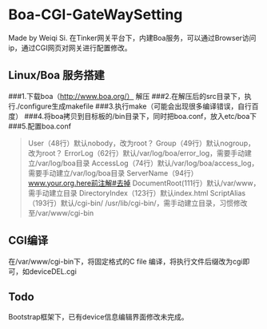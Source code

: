 # Boa-CGI-GateWaySetting

Made by Weiqi Si.
在Tinker网关平台下，内建Boa服务，可以通过Browser访问ip，通过CGI网页对网关进行配置修改。

## Linux/Boa 服务搭建

###1.下载boa（http://www.boa.org/） 解压
###2.在解压后的src目录下，执行./configure生成makefile
###3.执行make（可能会出现很多编译错误，自行百度）
###4.将boa拷贝到目标板的/bin目录下，同时把boa.conf，放入etc/boa下
###5.配置boa.conf 
>User（48行）默认nobody，改为root？
>Group（49行）默认nogroup，改为root？
>ErrorLog（62行）默认/var/log/boa/error_log，需要手动建立/var/log/boa目录
>AccessLog（74行）默认/var/log/boa/access_log，需要手动建立/var/log/boa目录
>ServerName（94行） www.your.org.here前注解#去掉 
>DocumentRoot(111行）默认/var/www，需手动建立目录
>DirectoryIndex（123行）默认index.html
>ScriptAlias（193行）默认/cgi-bin/ /usr/lib/cgi-bin/，需手动建立目录，习惯修改至/var/www/cgi-bin
	
## CGI编译

在/var/www/cgi-bin下，将固定格式的C file 编译，将执行文件后缀改为cgi即可，如deviceDEL.cgi

## Todo

Bootstrap框架下，已有device信息编辑界面修改未完成。




